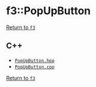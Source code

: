# f3::PopUpButton

[Return to `f3`](/docs/f3.md)

## C++

- [`PopUpButton.hpp`](/src/f3/PopUpButton.hpp)
- [`PopUpButton.cpp`](/src/f3/PopUpButton.cpp)

[Return to `f3`](/docs/f3.md)